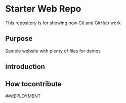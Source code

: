 # Starter Web Repo

This repository is for showing how Git and GitHub work

## Purpose

Sample website with plenty of files for demos

## introduction

## How tocontribute

##dEPLOYMENT 
